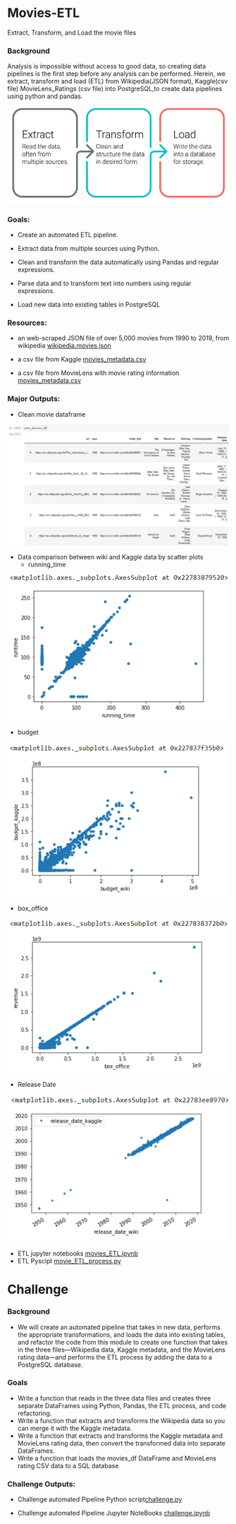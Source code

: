# Movies-ETL
Extract, Transform, and Load the movie files

### Background
Analysis is impossible without access to good data, so creating data pipelines is the first step before any analysis can be performed. Herein, we extract, transform and load (ETL) from Wikipedia(JSON format), Kaggle(csv file) MovieLens_Ratings (csv file) into PostgreSQL,to create data pipelines using python and pandas.

![ETL process.PNG](Resources/ETL_process.PNG)

### Goals:

- Create an automated ETL pipeline.
 
- Extract data from multiple sources using Python.

- Clean and transform the data automatically using Pandas and regular expressions.

- Parse data and to transform text into numbers using regular expressions.

- Load new data into existing tables in PostgreSQL

### Resources:

- an web-scraped JSON file of over 5,000 movies from 1990 to 2019, from wikipedia [wikipedia.movies.json](Resources/wikipedia_movies.json)

- a csv file from Kaggle [movies_metadata.csv](Resources/movies_metadata_small.csv)

- a csv file from MovieLens with movie rating information [movies_metadata.csv](Resources/ratings_small.csv)



### Major Outputs:
 - Clean movie dataframe
 
![clean_wiki_movie](Resources/clean_wiki_movie.PNG)

- Data comparison between wiki and Kaggle data by scatter plots
  - running_time
  
![running_time_comparision](Resources/running_time_comparision.PNG)

   - budget
  
![budget_comparision](Resources/budget_comparision.PNG)

   - box_office
  
![boxoffice_comparision](Resources/boxoffice_comparision.PNG)

   - Release Date
  
![realeasedate_comparison](Resources/realeasedate_comparison.PNG)


- ETL jupyter notebooks [movies_ETL.ipynb](movie_ETL_process.ipynb)
- ETL Pyscipt [movie_ETL_process.py](Pyscirpt/movie_ETL_process.py)

# Challenge

### Background

 - We will create an automated pipeline that takes in new data, performs the appropriate transformations, and loads the data into existing tables, and refactor the code from this module to create one function that takes in the three files—Wikipedia data, Kaggle metadata, and the MovieLens rating data—and performs the ETL process by adding the data to a PostgreSQL database.


### Goals

* Write a function that reads in the three data files and creates three separate DataFrames using Python, Pandas, the ETL process, and code refactoring.
* Write a function that extracts and transforms the Wikipedia data so you can merge it with the Kaggle metadata.
* Write a function that extracts and transforms the Kaggle metadata and MovieLens rating data, then convert the transformed data into separate DataFrames.
* Write a function that loads the movies_df DataFrame and MovieLens rating CSV data to a SQL database


### Challenge Outputs:

- Challenge automated Pipeline Python script[challenge.py](/challenge.py)

- Challenge automated Pipeline Jupyter NoteBooks [challenge.ipynb](/challenge.ipynb)
